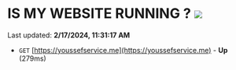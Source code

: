 # IS MY WEBSITE RUNNING ? [![](https://img.shields.io/static/v1?label=Sponsor&message=%E2%9D%A4&logo=GitHub&color=%23fe8e86)](https://github.com/sponsors/<username>)

Last updated: **2/17/2024, 11:31:17 AM**

- `GET` [https://youssefservice.me](https://youssefservice.me) - **Up** (279ms)
